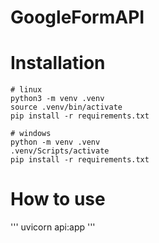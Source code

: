 # GoogleFormAPI

# Installation
```
# linux  
python3 -m venv .venv
source .venv/bin/activate  
pip install -r requirements.txt  
  
# windows  
python -m venv .venv  
.venv/Scripts/activate
pip install -r requirements.txt  
```

# How to use
'''
uvicorn api:app
'''